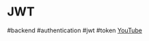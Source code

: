 # JWT
#backend #authentication #jwt #token
[YouTube](https://www.youtube.com/watch?v=1QiOXWEbqYQ&t=3s)
